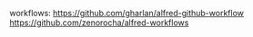 workflows:
https://github.com/gharlan/alfred-github-workflow
https://github.com/zenorocha/alfred-workflows

